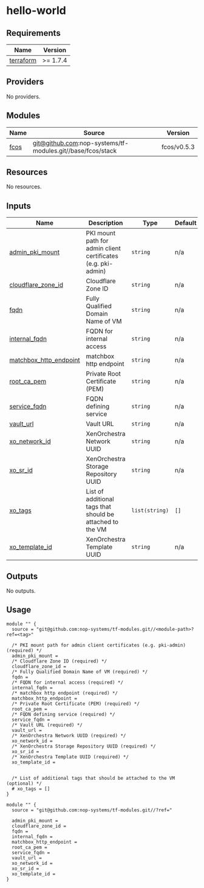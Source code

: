 # hello-world

<!-- BEGIN_TF_DOCS -->
## Requirements

| Name | Version |
|------|---------|
| <a name="requirement_terraform"></a> [terraform](#requirement\_terraform) | >= 1.7.4 |

## Providers

No providers.

## Modules

| Name | Source | Version |
|------|--------|---------|
| <a name="module_fcos"></a> [fcos](#module\_fcos) | git@github.com:nop-systems/tf-modules.git//base/fcos/stack | fcos/v0.5.3 |

## Resources

No resources.

## Inputs

| Name | Description | Type | Default | Required |
|------|-------------|------|---------|:--------:|
| <a name="input_admin_pki_mount"></a> [admin\_pki\_mount](#input\_admin\_pki\_mount) | PKI mount path for admin client certificates (e.g. pki-admin) | `string` | n/a | yes |
| <a name="input_cloudflare_zone_id"></a> [cloudflare\_zone\_id](#input\_cloudflare\_zone\_id) | Cloudflare Zone ID | `string` | n/a | yes |
| <a name="input_fqdn"></a> [fqdn](#input\_fqdn) | Fully Qualified Domain Name of VM | `string` | n/a | yes |
| <a name="input_internal_fqdn"></a> [internal\_fqdn](#input\_internal\_fqdn) | FQDN for internal access | `string` | n/a | yes |
| <a name="input_matchbox_http_endpoint"></a> [matchbox\_http\_endpoint](#input\_matchbox\_http\_endpoint) | matchbox http endpoint | `string` | n/a | yes |
| <a name="input_root_ca_pem"></a> [root\_ca\_pem](#input\_root\_ca\_pem) | Private Root Certificate (PEM) | `string` | n/a | yes |
| <a name="input_service_fqdn"></a> [service\_fqdn](#input\_service\_fqdn) | FQDN defining service | `string` | n/a | yes |
| <a name="input_vault_url"></a> [vault\_url](#input\_vault\_url) | Vault URL | `string` | n/a | yes |
| <a name="input_xo_network_id"></a> [xo\_network\_id](#input\_xo\_network\_id) | XenOrchestra Network UUID | `string` | n/a | yes |
| <a name="input_xo_sr_id"></a> [xo\_sr\_id](#input\_xo\_sr\_id) | XenOrchestra Storage Repository UUID | `string` | n/a | yes |
| <a name="input_xo_tags"></a> [xo\_tags](#input\_xo\_tags) | List of additional tags that should be attached to the VM | `list(string)` | `[]` | no |
| <a name="input_xo_template_id"></a> [xo\_template\_id](#input\_xo\_template\_id) | XenOrchestra Template UUID | `string` | n/a | yes |

## Outputs

No outputs.

## Usage

```hcl
module "" {
  source = "git@github.com:nop-systems/tf-modules.git//<module-path>?ref=<tag>"
  
  /* PKI mount path for admin client certificates (e.g. pki-admin) (required) */
  admin_pki_mount =
  /* Cloudflare Zone ID (required) */
  cloudflare_zone_id =
  /* Fully Qualified Domain Name of VM (required) */
  fqdn =
  /* FQDN for internal access (required) */
  internal_fqdn =
  /* matchbox http endpoint (required) */
  matchbox_http_endpoint =
  /* Private Root Certificate (PEM) (required) */
  root_ca_pem =
  /* FQDN defining service (required) */
  service_fqdn =
  /* Vault URL (required) */
  vault_url =
  /* XenOrchestra Network UUID (required) */
  xo_network_id =
  /* XenOrchestra Storage Repository UUID (required) */
  xo_sr_id =
  /* XenOrchestra Template UUID (required) */
  xo_template_id =

  
  /* List of additional tags that should be attached to the VM (optional) */
  # xo_tags = []
}

module "" {
  source = "git@github.com:nop-systems/tf-modules.git//?ref="
  
  admin_pki_mount =
  cloudflare_zone_id =
  fqdn =
  internal_fqdn =
  matchbox_http_endpoint =
  root_ca_pem =
  service_fqdn =
  vault_url =
  xo_network_id =
  xo_sr_id =
  xo_template_id =
}
```
<!-- END_TF_DOCS -->
